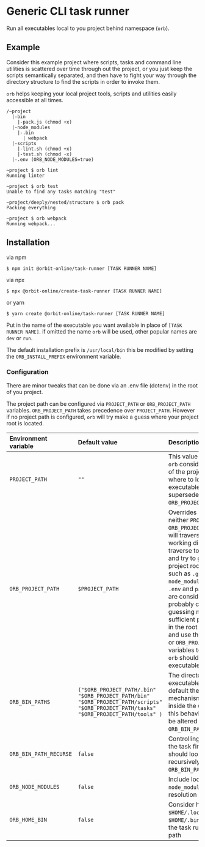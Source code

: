 # Generic CLI task runner

Run all executables local to you project behind namespace (`orb`).

## Example

Consider this example project where scripts, tasks and command line utilities
is scattered over time through out the project, or you just keep
the scripts semantically separated, and then have to fight your way
through the directory structure to find the scripts in order to invoke them.

`orb` helps keeping your local project tools, scripts and utilities easily
accessible at all times.

```
/~project
  |-bin
    |-pack.js (chmod +x)
  |-node_modules
    |-.bin
      | webpack
  |-scripts
    |-lint.sh (chmod +x)
    |-test.sh (chmod -x)
  |-.env (ORB_NODE_MODULES=true)
```

```shell
~project $ orb lint
Running linter

~project $ orb test
Unable to find any tasks matching "test"

~project/deeply/nested/structure $ orb pack
Packing everything

~project $ orb webpack
Running webpack...
```

## Installation

via npm

```shell
$ npm init @orbit-online/task-runner [TASK RUNNER NAME]
```

via npx

```shell
$ npx @orbit-online/create-task-runner [TASK RUNNER NAME]
```

or yarn

```shell
$ yarn create @orbit-online/task-runner [TASK RUNNER NAME]
```

Put in the name of the executable you want available in place of `[TASK RUNNER NAME]`.
if omitted the name `orb` will be used, other popular names are `dev` or `run`.

The default installation prefix is `/usr/local/bin` this be modified by setting
the `ORB_INSTALL_PREFIX` environment variable.

### Configuration

There are minor tweaks that can be done via an .env file (dotenv) in the root
of you project.

The project path can be configured via `PROJECT_PATH` or `ORB_PROJECT_PATH`
variables. `ORB_PROJECT_PATH` takes precedence over `PROJECT_PATH`.
However if no project path is configured, `orb` will try make a guess where your project root is located.

| Environment variable   | Default value                                                                                                                         | Description                                                                                                                                                                                                                                                                                                                                                                                                                                                                                                                                                                 |
| :--------------------- | :------------------------------------------------------------------------------------------------------------------------------------ | :-------------------------------------------------------------------------------------------------------------------------------------------------------------------------------------------------------------------------------------------------------------------------------------------------------------------------------------------------------------------------------------------------------------------------------------------------------------------------------------------------------------------------------------------------------------------------- |
| `PROJECT_PATH`         | `""`                                                                                                                                  | This value controls where `orb` consider the root path of the project is, thus where to look for executables from. It can be superseded by `ORB_PROJECT_PATH`.                                                                                                                                                                                                                                                                                                                                                                                                              |
| `ORB_PROJECT_PATH`     | `$PROJECT_PATH`                                                                                                                       | Overrides `PROJECT_PATH`. If neither `PROJECT_PATH` nor `ORB_PROJECT_PATH` is set, `orb` will traverse from current working directory and traverse towards `/` (root) and try to guess where the project root will be. Things such as `.git` and `node_modules` directories or `.env` and `package.json` files are considered. More will probably come later. If the guessing mechanism isn't sufficient place a `.env` file in the root of you project and use the `PROJECT_PATH` or `ORB_PROJECT_PATH` variables to control where `orb` should look for executables from. |
| `ORB_BIN_PATHS`        | `("$ORB_PROJECT_PATH/.bin" "$ORB_PROJECT_PATH/bin" "$ORB_PROJECT_PATH/scripts" "$ORB_PROJECT_PATH/tasks" "$ORB_PROJECT_PATH/tools" )` | The directories to look for executables within. NB! per default the task finder mechanism won't recursive inside the `ORB_BIN_PATHS`, this behavior can however be altered by setting `ORB_BIN_PATH_RECURSE=true`.                                                                                                                                                                                                                                                                                                                                                          |
| `ORB_BIN_PATH_RECURSE` | `false`                                                                                                                               | Controlling whether or not the task finder mechanism should look for tasks recursively from the `ORB_BIN_PATHS`.                                                                                                                                                                                                                                                                                                                                                                                                                                                            |
| `ORB_NODE_MODULES`     | `false`                                                                                                                               | Include local `node_modules/.bin` to resolution path.                                                                                                                                                                                                                                                                                                                                                                                                                                                                                                                       |
| `ORB_HOME_BIN`         | `false`                                                                                                                               | Consider home bin paths `$HOME/.local/bin`, `$HOME/.bin`, `$HOME/bin` in the task runners search path                                                                                                                                                                                                                                                                                                                                                                                                                                                                       |
